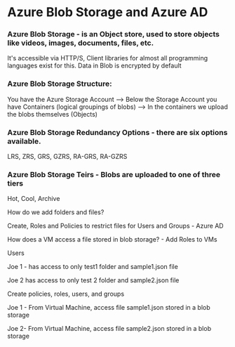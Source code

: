 # Azure Blob Storage and Azure AD

### Azure Blob Storage - is an Object store, used to store objects like videos, images, documents, files, etc.
It's accessible via HTTP/S, Client libraries for almost all programming languages exist for this. Data in Blob is encrypted by default

### Azure Blob Storage Structure:
You have the Azure Storage Account --> Below the Storage Account you have Containers (logical groupings of blobs) --> In the containers we upload the blobs themselves (Objects)

### Azure Blob Storage Redundancy Options - there are six options available.
LRS, ZRS, GRS, GZRS, RA-GRS, RA-GZRS

### Azure Blob Storage Teirs - Blobs are uploaded to one of three tiers 
Hot, Cool, Archive

How do we add folders and files?

Create, Roles and Policies to restrict files for Users and Groups - Azure AD

How does a VM access a file stored in blob storage? - Add Roles to VMs

Users 

Joe 1 - has access to only test1 folder and sample1.json file

Joe 2 has access to only test 2 folder and sample2.json file

Create policies, roles, users, and groups

Joe 1 - From Virtual Machine, access file sample1.json stored in a blob storage

Joe 2- From Virtual Machine, access file sample2.json stored in a blob storage
